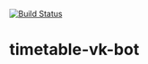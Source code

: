 [![Build Status](https://app.travis-ci.com/Heiwy/timetable-vk-bot.svg?branch=main)](https://app.travis-ci.com/Heiwy/timetable-vk-bot)

# timetable-vk-bot
